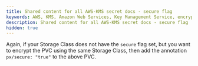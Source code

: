 ```yaml
---
title: Shared content for all AWS-KMS secret docs - secure flag
keywords: AWS, KMS, Amazon Web Services, Key Management Service, encryption
description: Shared content for all AWS-KMS secret docs - secure flag
hidden: true
---
```


Again, if your Storage Class does not have the `secure` flag set, but you want to encrypt the PVC using the same Storage Class, then add the annotation `px/secure: "true"` to the above PVC.
